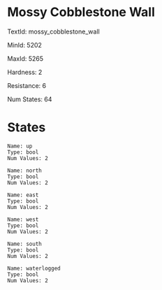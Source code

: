 # Mossy Cobblestone Wall

TextId: mossy_cobblestone_wall

MinId: 5202

MaxId: 5265

Hardness: 2

Resistance: 6


Num States: 64

# States
```
Name: up
Type: bool
Num Values: 2

Name: north
Type: bool
Num Values: 2

Name: east
Type: bool
Num Values: 2

Name: west
Type: bool
Num Values: 2

Name: south
Type: bool
Num Values: 2

Name: waterlogged
Type: bool
Num Values: 2
```